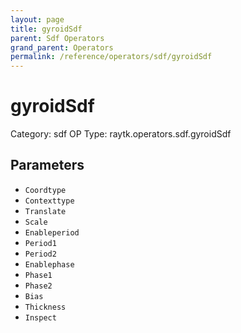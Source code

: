 ```yaml
---
layout: page
title: gyroidSdf
parent: Sdf Operators
grand_parent: Operators
permalink: /reference/operators/sdf/gyroidSdf
---
```


# gyroidSdf

Category: sdf
OP Type: raytk.operators.sdf.gyroidSdf



## Parameters

* `Coordtype`
* `Contexttype`
* `Translate`
* `Scale`
* `Enableperiod`
* `Period1`
* `Period2`
* `Enablephase`
* `Phase1`
* `Phase2`
* `Bias`
* `Thickness`
* `Inspect`